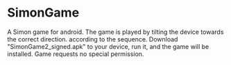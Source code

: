 # SimonGame
 
A Simon game for android. The game is played by tilting the device towards the correct direction. according to the sequence.
Download "SimonGame2_signed.apk" to your device, run it, and the game will be installed.
Game requests no special permission.